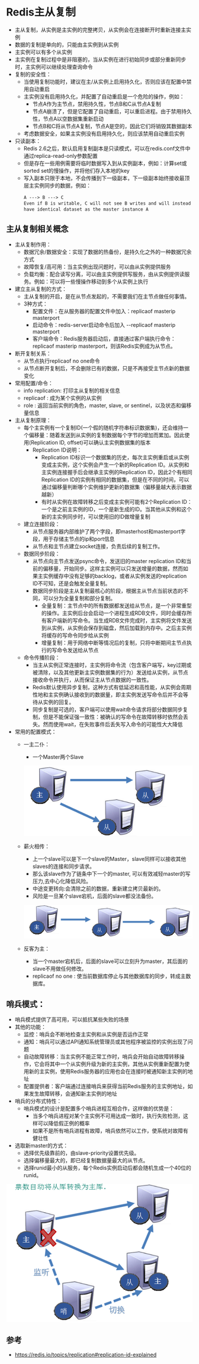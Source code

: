 # Redis主从复制

  - 主从复制，从实例是主实例的完整拷贝，从实例会在连接断开时重新连接主实例
  - 数据的复制是单向的，只能由主实例到从实例
  - 主实例可以有多个从实例
  - 主实例在复制过程中是非阻塞的，当从实例在进行初始同步或部分重新同步时，主实例可以继续处理查询命令
  - 复制的安全性：
    - 当使用复制功能时，建议在主/从实例上启用持久化，否则应该在配置中禁用自动重启
    - 主实例没有启用持久化，并配置了自动重启是一个危险的操作，例如：
      - 节点A作为主节点，禁用持久性，节点B和C从节点A复制
      - 节点A崩溃了，但是它配置了自动重启，可以重启进程。由于禁用持久性，节点A以空数据集重新启动
      - 节点B和C将从节点A复制，节点A是空的，因此它们将销毁其数据副本
    - 考虑数据安全，如果主实例没有启用持久化，则应该禁用自动重启实例
  - 只读副本：
    - Redis 2.6之后，默认启用复制副本是只读模式，可以在redis.conf文件中通过replica-read-only参数配置
    - 但是存在一些用例需要将临时数据写入到从实例副本，例如：计算set或sorted set的慢操作，并将他们存入本地的key
    - 写入副本只限于本地，不会传播到下一级副本，下一级副本始终接收最顶层主实例同步的数据，例如：
      ```
      A ---> B ---> C
      Even if B is writable, C will not see B writes and will instead have identical dataset as the master instance A
      ```
    
## 主从复制相关概念

  - 主从复制作用：
    - 数据冗余/数据安全：实现了数据的热备份，是持久化之外的一种数据冗余方式
    - 故障恢复/高可用：当主实例出现问题时，可以由从实例提供服务
    - 负载均衡：配合读写分离，可以由主实例提供写服务，由从实例提供读服务。例如：可以将一些慢操作移动到多个从实例上执行
  - 建立主从复制的方式：
    - 主从复制的开启，是在从节点发起的，不需要我们在主节点做任何事情。
    - 3种方式：
      - 配置文件：在从服务器的配置文件中加入：replicaof masterip masterport
      - 启动命令：redis-server启动命令后加入 --replicaof masterip masterport
      - 客户端命令：Redis服务器启动后，直接通过客户端执行命令：replicaof masterip masterport，则该Redis实例成为从节点。
  - 断开复制关系：
    - 从节点执行replicaof no one命令
    - 从节点断开复制后，不会删除已有的数据，只是不再接受主节点新的数据变化
  - 常用配置/命令：
    - info replication: 打印主从复制的相关信息
    - replicaof <masterip> <masterport> : 成为某个实例的从实例
    - role : 返回当前实例的角色，master, slave, or sentinel，以及状态和偏移量信息
  - 主从复制原理：
    - 每个主实例有一个复制ID(一个假的随机字符串标识数据集)，还会维持一个偏移量：随着发送到从实例的复制数据每个字节的增加而累加。因此使用(Replication ID, offset)可以确认主实例数据集的版本
      - Replication ID说明：
        - Replication ID标识一个数据集的历史，每次主实例重启或从实例变成主实例，这个实例会产生一个新的Replication ID。从实例和主实例连接握手后会继承主实例的Replication ID，因此2个有相同Replication ID的实例有相同的数据集，但是在不同的时间，可以通过偏移量判断哪个实例维护更新的数据集（偏移量越大表示数据越新）
        - 有时从实例在故障转移之后变成主实例可能有2个Replication ID：一个是之前主实例的ID，一个是新生成的ID。当其他从实例和这个新的主实例同步时，可以使用旧的ID做增量复制
    - 建立连接阶段：
      - 从节点服务器内部维护了两个字段，即masterhost和masterport字段，用于存储主节点的ip和port信息
      - 从节点和主节点建立socket连接，负责后续的复制工作。
    - 数据同步阶段：
      - 从节点向主节点发送psync命令，发送旧的master replication ID和当前的偏移量，开始同步。这样主实例可以只发送增量的数据，然而如果主实例缓存中没有足够的backlog，或者从实例发送的replication ID不可知，还是会触发全量复制。
      - 数据同步阶段是主从复制最核心的阶段，根据主从节点当前状态的不同，可以分为全量复制和部分复制。
         - 全量复制：主节点中的所有数据都发送给从节点，是一个非常重型的操作。主实例后台会启动一个进程生成RDB文件，同时会缓存所有客户端新的写命令。当生成RDB文件完成时，主实例将文件发送到从实例，从实例会保存到磁盘，然后加载到内存中。之后主实例将缓存的写命令同步给从实例
         - 增量复制：用于网络中断等情况后的复制，只将中断期间主节点执行的写命令发送给从节点
    - 命令传播阶段：
      - 当主从实例正常连接时，主实例将命令流（包含客户端写，key过期或被清除，以及其他更新主实例数据集的行为）发送给从实例，从节点接收命令并执行，从而保证主从节点数据的一致性。
      - Redis默认使用异步复制，这种方式有低延迟和高性能，从实例会周期性地和主实例确认接收到的数据量，即主实例发送写命令后并不会等待从实例的回复。
      - 同步复制是可选的，客户端可以使用wait命令请求将部分数据同步复制，但是不能保证强一致性：被确认的写命令在故障转移时依然会丢失。然而使用wait，在失败事件后丢失写入命令的可能性大大降低
  - 常用的配置模式：
    - 一主二仆：
      - 一个Master两个Slave
      
      ![一主二仆](./图片/一主二仆.PNG)
      
    - 薪火相传：
      - 上一个slave可以是下一个slave的Master，slave同样可以接收其他slaves的连接和同步请求。
      - 那么该slave作为了链条中下一个的master, 可以有效减轻master的写压力,去中心化降低风险。
      - 中途变更转向:会清除之前的数据，重新建立拷贝最新的。
      - 风险是一旦某个slave宕机，后面的slave都没法备份。
      
      ![薪火相传](./图片/薪火相传.PNG)
      
    - 反客为主：
      - 当一个master宕机后，后面的slave可以立刻升为master，其后面的slave不用做任何修改。
      - replicaof no one : 使当前数据库停止与其他数据库的同步，转成主数据库。
      
## 哨兵模式：
  
  - 哨兵模式提供了高可用，可以抵抗某些失败的场景
  - 其他的功能：
    - 监控：哨兵会不断地检查主实例和从实例是否运作正常
    - 通知：哨兵可以通过API通知系统管理员或其他程序被监控的实例出现了问题
    - 自动故障转移：当主实例不能正常工作时，哨兵会开始自动故障转移操作，它会将其中一个从实例升级为新的主实例，其他从实例重新配置为使用新的主实例，使用Redis服务器的应用也会在连接时被通知新主实例的地址
    - 配置提供者：客户端通过连接哨兵来获得当前Redis服务的主实例地址，如果发生故障转移，会通知新主实例的地址
  - 哨兵的分布式特性：
    - 哨兵模式的设计是配置多个哨兵进程互相合作，这样做的优势是：
      - 当多个哨兵进程对某个主实例不可用达成一致时，执行失败检测，这样可以降低假正例的概率
      - 如果不是所有哨兵进程有故障，哨兵依然可以工作，使系统对故障有健壮性
  - 选取新master的方式：
    - 选择优先级靠前的，由slave-priority设置优先级。
    - 选择偏移量最大的，即已经复制数据量最大的从节点。
    - 选择runid最小的从服务，每个Redis实例启动后都会随机生成一个40位的runid。

  ![哨兵模式](./图片/哨兵模式.PNG)
  
## 参考
  
  - https://redis.io/topics/replication#replication-id-explained
      

